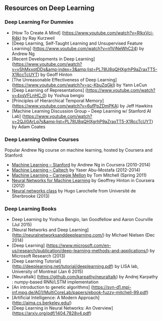 ## Resources on Deep Learning

### Deep Learning For Dummies
* [How To Create A Mind] (https://www.youtube.com/watch?v=RIkxVci-R4k) by Ray Kurzweil
* [Deep Learning, Self-Taught Learning and Unsupervised Feature Learning] (https://www.youtube.com/watch?v=n1ViNeWhC24) by Andrew Ng
* [Recent Developments in Deep Learning] (https://www.youtube.com/watch?v=vShMxxqtDDs&amp;index=3&amp;list=PL78U8qQHXgrhP9aZraxTT5-X1RccTcUYT) by Geoff Hinton
* [The Unreasonable Effectiveness of Deep Learning] (https://www.youtube.com/watch?v=sc-KbuZqGkI) by Yann LeCun
* [Deep Learning of Representations] (https://www.youtube.com/watch?v=4xsVFLnHC_0)  by Yoshua bengio
* [Principles of Hierarchical Temporal Memory] (https://www.youtube.com/watch?v=6ufPpZDmPKA) by Jeff Hawkins
* [Machine Learning Discussion Group – Deep Learning w/ Stanford AI Lab]  (https://www.youtube.com/watch?v=2QJi0ArLq7s&amp;list=PL78U8qQHXgrhP9aZraxTT5-X1RccTcUYT) by Adam Coates

### Deep Learning Online Courses

Popular Andrew Ng course on machine learning, hosted by Coursera and Stanford:

* [Machine Learning – Stanford](https://class.coursera.org/ml-005) by Andrew Ng in Coursera (2010-2014)
* [Machine Learning – Caltech](http://work.caltech.edu/lectures.html) by Yaser Abu-Mostafa (2012-2014)
* [Machine Learning – Carnegie Mellon](http://www.cs.cmu.edu/~tom/10701_sp11/lectures.shtml) by Tom Mitchell (Spring 2011)
* [Neural Networks for Machine Learning](https://class.coursera.org/neuralnets-2012-001) by Geoffrey Hinton in Coursera (2012)
* [Neural networks class](https://www.youtube.com/playlist?list=PL6Xpj9I5qXYEcOhn7TqghAJ6NAPrNmUBH) by Hugo Larochelle from Université de Sherbrooke (2013)

### Deep Learning Books
* Deep Learning by Yoshua Bengio, Ian Goodfellow and Aaron Courville (Jul 2015)
* [Neural Networks and Deep Learning] (http://neuralnetworksanddeeplearning.com/) by Michael Nielsen (Dec 2014)
* [Deep Learning] (https://www.microsoft.com/en-us/research/publication/deep-learning-methods-and-applications/) by Microsoft Research (2013)
* [Deep Learning Tutorial] (http://deeplearning.net/tutorial/deeplearning.pdf) by LISA lab, University of Montreal (Jan 6 2015)
* [Neuraltalk] (https://github.com/karpathy/neuraltalk) by Andrej Karpathy : numpy-based RNN/LSTM implementation
* [An introduction to genetic algorithms] (https://svn-d1.mpi-inf.mpg.de/AG1/MultiCoreLab/papers/ebook-fuzzy-mitchell-99.pdf)
* [Artificial Intelligence: A Modern Approach] (http://aima.cs.berkeley.edu/)
* [Deep Learning in Neural Networks: An Overview] (https://arxiv.org/pdf/1404.7828v4.pdf)
